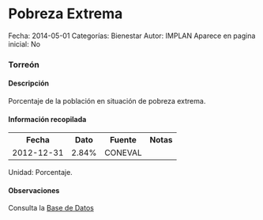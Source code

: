 Pobreza Extrema
=====

Fecha: 2014-05-01
Categorías: Bienestar
Autor: IMPLAN
Aparece en pagina inicial: No

### Torreón

#### Descripción

Porcentaje de la población en situación de pobreza extrema.

#### Información recopilada

<table class="table table-hover table-bordered">
  <tr><th>Fecha</th><th>Dato</th><th>Fuente</th><th>Notas</th></tr>
  <tr><td>2012-12-31</td><td>2.84%</td><td>CONEVAL</td><td></td></tr>
</table>

Unidad: Porcentaje.

#### Observaciones

Consulta la [Base de Datos](http://www.coneval.gob.mx/Medicion/Paginas/Medici%C3%B3n/Pobreza%202012/Pobreza-2012.aspx)
